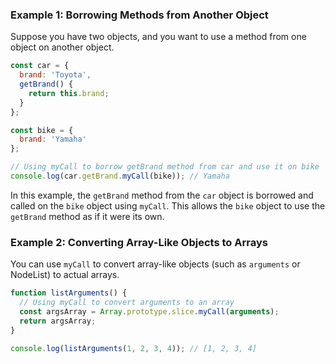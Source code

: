 ### Example 1: Borrowing Methods from Another Object

Suppose you have two objects, and you want to use a method from one object on another object.

```javascript
const car = {
  brand: 'Toyota',
  getBrand() {
    return this.brand;
  }
};

const bike = {
  brand: 'Yamaha'
};

// Using myCall to borrow getBrand method from car and use it on bike
console.log(car.getBrand.myCall(bike)); // Yamaha
```

In this example, the `getBrand` method from the `car` object is borrowed and called on the `bike` object using `myCall`. This allows the `bike` object to use the `getBrand` method as if it were its own.

### Example 2: Converting Array-Like Objects to Arrays

You can use `myCall` to convert array-like objects (such as `arguments` or NodeList) to actual arrays.

```javascript
function listArguments() {
  // Using myCall to convert arguments to an array
  const argsArray = Array.prototype.slice.myCall(arguments);
  return argsArray;
}

console.log(listArguments(1, 2, 3, 4)); // [1, 2, 3, 4]

